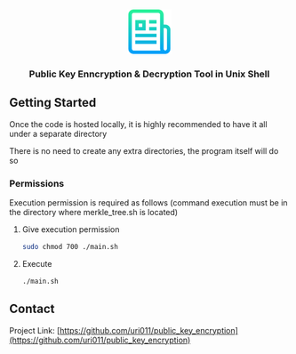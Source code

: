 <a name="readme-top"></a>

<!-- PROJECT LOGO -->
<br />
<div align="center">
  <img src="./scripts/assets/logo.png" alt="Logo" width="80" height="80">

  <h3 align="center">Public Key Enncryption & Decryption Tool in Unix Shell</h3>

</div>

<!-- GETTING STARTED -->

## Getting Started

Once the code is hosted locally, it is highly recommended to have it all under a separate directory

There is no need to create any extra directories, the program itself will do so

### Permissions

Execution permission is required as follows (command execution must be in the directory where merkle_tree.sh is located)

1. Give execution permission
   ```sh
   sudo chmod 700 ./main.sh
   ```
2. Execute
   ```sh
   ./main.sh
   ```

<!-- CONTACT -->

## Contact

Project Link: [https://github.com/uri011/public_key_encryption](https://github.com/uri011/public_key_encryption)
